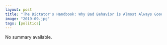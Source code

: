 ```yaml
---
layout: post
title: "The Dictator's Handbook: Why Bad Behavior is Almost Always Good Politics"
image: "2019-09.jpg"
tags: [politics]
---
```


No summary available.